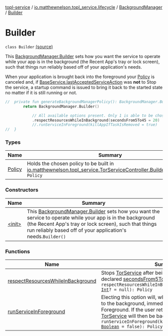 [topl-service](../../../index.md) / [io.matthewnelson.topl_service.lifecycle](../../index.md) / [BackgroundManager](../index.md) / [Builder](./index.md)

# Builder

`class Builder` [(source)](https://github.com/05nelsonm/TorOnionProxyLibrary-Android/blob/master/topl-service/src/main/java/io/matthewnelson/topl_service/lifecycle/BackgroundManager.kt#L151)

This [BackgroundManager.Builder](./index.md) sets how you want the service to operate while your
app is in the background (the Recent App's tray or lock screen), such that things run
reliably based off of your application's needs.

When your application is brought back into the foreground your [Policy](-policy.md) is canceled
and, if [BaseService.lastAcceptedServiceAction](#) was **not** to Stop the service, a
startup command is issued to bring it back to the started state no matter if it is still
running or not.

``` kotlin
//  private fun generateBackgroundManagerPolicy(): BackgroundManager.Builder.Policy {
        return BackgroundManager.Builder()

            // All available options present. Only 1 is able to be chosen.
            .respectResourcesWhileInBackground(secondsFrom5To45 = 20)
            //.runServiceInForeground(killAppIfTaskIsRemoved = true)
//  }
```

### Types

| Name | Summary |
|---|---|
| [Policy](-policy.md) | Holds the chosen policy to be built in [io.matthewnelson.topl_service.TorServiceController.Builder.build](../../../io.matthewnelson.topl_service/-tor-service-controller/-builder/build.md).`class Policy` |

### Constructors

| Name | Summary |
|---|---|
| [&lt;init&gt;](-init-.md) | This [BackgroundManager.Builder](./index.md) sets how you want the service to operate while your app is in the background (the Recent App's tray or lock screen), such that things run reliably based off of your application's needs.`Builder()` |

### Functions

| Name | Summary |
|---|---|
| [respectResourcesWhileInBackground](respect-resources-while-in-background.md) | Stops [TorService](#) after being in the background for the declared [secondsFrom5To45](respect-resources-while-in-background.md#io.matthewnelson.topl_service.lifecycle.BackgroundManager.Builder$respectResourcesWhileInBackground(kotlin.Int)/secondsFrom5To45).`fun respectResourcesWhileInBackground(secondsFrom5To45: `[`Int`](https://kotlinlang.org/api/latest/jvm/stdlib/kotlin/-int/index.html)`? = null): Policy` |
| [runServiceInForeground](run-service-in-foreground.md) | Electing this option will, when your application is sent to the background, immediately move [TorService](#) to the Foreground. If the user returns to your application, [TorService](#) will then be backgrounded.`fun runServiceInForeground(killAppIfTaskIsRemoved: `[`Boolean`](https://kotlinlang.org/api/latest/jvm/stdlib/kotlin/-boolean/index.html)` = false): Policy` |

